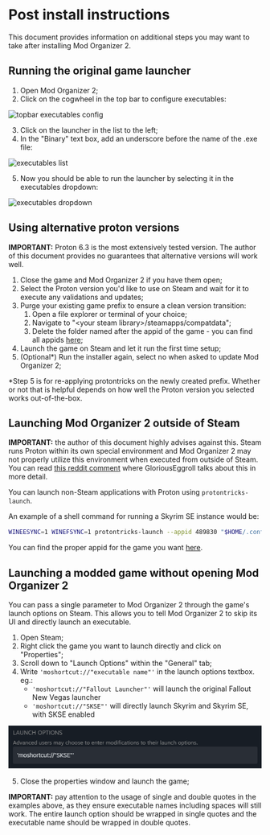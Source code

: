 # Post install instructions

This document provides information on additional steps you may want to take after installing Mod Organizer 2.

## Running the original game launcher

1. Open Mod Organizer 2;
2. Click on the cogwheel in the top bar to configure executables:

![topbar executables config](screenshots/topbar_executables_config.png?raw=true "Executables Configuration")

3. Click on the launcher in the list to the left;
4. In the "Binary" text box, add an underscore before the name of the .exe file:

![executables list](screenshots/executables_config_leftside_list.png?raw=true "Executables List")

5. Now you should be able to run the launcher by selecting it in the executables dropdown:

![executables dropdown](screenshots/executables_dropdown.png?raw=true "Executables Dropdown")

## Using alternative proton versions

**IMPORTANT:** Proton 6.3 is the most extensively tested version. The author of this document provides no guarantees that alternative versions will work well.

1. Close the game and Mod Organizer 2 if you have them open;
2. Select the Proton version you'd like to use on Steam and wait for it to execute any validations and updates;
3. Purge your existing game prefix to ensure a clean version transition:
	1. Open a file explorer or terminal of your choice;
	2. Navigate to "\<your steam library\>/steamapps/compatdata";
	3. Delete the folder named after the appid of the game - you can find all appids [here](gamesinfo);
4. Launch the game on Steam and let it run the first time setup;
5. (Optional\*) Run the installer again, select no when asked to update Mod Organizer 2;

\*Step 5 is for re-applying protontricks on the newly created prefix. Whether or not that is helpful depends on how well the Proton version you selected works out-of-the-box.

## Launching Mod Organizer 2 outside of Steam

**IMPORTANT:** the author of this document highly advises against this. Steam runs Proton within its own special environment and Mod Organizer 2 may not properly utilize this environment when executed from outside of Steam. You can read [this reddit comment](https://www.reddit.com/r/linux_gaming/comments/k2kyjt/is_it_a_good_idea_to_use_proton_for_non_steam/gdxz70m/) where GloriousEggroll talks about this in more detail.

You can launch non-Steam applications with Proton using `protontricks-launch`.

An example of a shell command for running a Skyrim SE instance would be:

```bash
WINEESYNC=1 WINEFSYNC=1 protontricks-launch --appid 489830 "$HOME/.config/modorganizer2/instances/skyrimspecialedition/modorganizer2/ModOrganizer.exe"
```

You can find the proper appid for the game you want [here](gamesinfo).

## Launching a modded game without opening Mod Organizer 2

You can pass a single parameter to Mod Organizer 2 through the game's launch options on Steam. This allows you to tell Mod Organizer 2 to skip its UI and directly launch an executable.

1. Open Steam;
2. Right click the game you want to launch directly and click on "Properties";
3. Scroll down to "Launch Options" within the "General" tab;
4. Write `'moshortcut://"executable name"'` in the launch options textbox. eg.:
   - `'moshortcut://"Fallout Launcher"'` will launch the original Fallout New Vegas launcher
   - `'moshortcut://"SKSE"'` will directly launch Skyrim and Skyrim SE, with SKSE enabled

![steam launch options](screenshots/steam_launch_options.png?raw=true "Steam launch options")

5. Close the properties window and launch the game;

**IMPORTANT:** pay attention to the usage of single and double quotes in the examples above, as they ensure executable names including spaces will still work. The entire launch option should be wrapped in single quotes and the executable name should be wrapped in double quotes.
